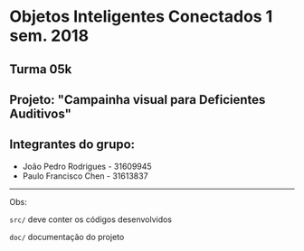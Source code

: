 # Objetos Inteligentes Conectados 1 sem. 2018

## Turma 05k
## Projeto: "Campainha visual para Deficientes Auditivos"
## Integrantes do grupo:

* João Pedro Rodrigues - 31609945
* Paulo Francisco Chen - 31613837

_______________________________________
Obs:

`src/` deve conter os códigos desenvolvidos

`doc/` documentação do projeto
